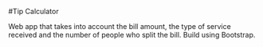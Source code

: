 #Tip Calculator 

Web app that takes into account the bill amount, the type of service received and the number of people who split the bill.
Build using Bootstrap.
